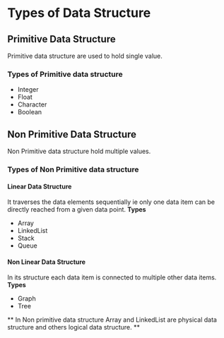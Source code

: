 # Types of Data Structure

## Primitive Data Structure
Primitive data structure are used to hold single value.
### Types of Primitive data structure
* Integer
* Float
* Character
* Boolean

## Non Primitive Data Structure
Non Primitive data structure hold multiple values.
### Types of Non Primitive data structure
#### Linear Data Structure
It traverses the data elements sequentially ie only one data item can be directly reached from a given data point.
**Types**
* Array
* LinkedList
* Stack
* Queue

#### Non Linear Data Structure
In its structure each data item is connected to multiple other data items.
**Types**
* Graph
* Tree

** In Non primitive data structure Array and LinkedList are physical data structure and others logical data structure. **